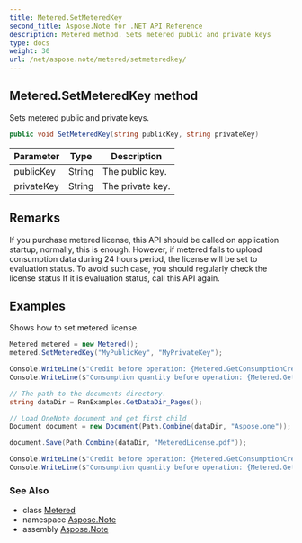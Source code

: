 ```yaml
---
title: Metered.SetMeteredKey
second_title: Aspose.Note for .NET API Reference
description: Metered method. Sets metered public and private keys
type: docs
weight: 30
url: /net/aspose.note/metered/setmeteredkey/
---
```

## Metered.SetMeteredKey method

Sets metered public and private keys.

```csharp
public void SetMeteredKey(string publicKey, string privateKey)
```

| Parameter | Type | Description |
| --- | --- | --- |
| publicKey | String | The public key. |
| privateKey | String | The private key. |

## Remarks

If you purchase metered license, this API should be called on application startup, normally, this is enough. However, if metered fails to upload consumption data during 24 hours period, the license will be set to evaluation status. To avoid such case, you should regularly check the license status If it is evaluation status, call this API again.

## Examples

Shows how to set metered license.

```csharp
Metered metered = new Metered();
metered.SetMeteredKey("MyPublicKey", "MyPrivateKey");

Console.WriteLine($"Credit before operation: {Metered.GetConsumptionCredit():F2}");
Console.WriteLine($"Consumption quantity before operation: {Metered.GetConsumptionQuantity():F2}");

// The path to the documents directory.
string dataDir = RunExamples.GetDataDir_Pages();

// Load OneNote document and get first child           
Document document = new Document(Path.Combine(dataDir, "Aspose.one"));

document.Save(Path.Combine(dataDir, "MeteredLicense.pdf"));

Console.WriteLine($"Credit before operation: {Metered.GetConsumptionCredit():F2}");
Console.WriteLine($"Consumption quantity before operation: {Metered.GetConsumptionQuantity():F2}");
```

### See Also

* class [Metered](../)
* namespace [Aspose.Note](../../metered/)
* assembly [Aspose.Note](../../../)


